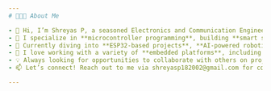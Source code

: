 ```yaml
---
# 👨🏻‍💻 About Me

- 👋 Hi, I’m Shreyas P, a seasoned Electronics and Communication Engineer and Embedded Systems Developer with extensive experience in IoT, Robotics and hardware design.
- 🌟 I specialize in **microcontroller programming**, building **smart systems**, and developing cutting-edge solutions that bridge the gap between hardware and software.
- 🚀 Currently diving into **ESP32-based projects**, **AI-powered robotics**, and **real-time communication** technologies like **UDP**.
- 🔧 I love working with a variety of **embedded platforms**, including **ESP32**, **STM32**, **LPC2148** and **ATSAM4E16C** and integrating innovative peripherals for powerful solutions.
- 💡 Always looking for opportunities to collaborate with others on projects that challenge my creativity and technical skills, particularly in **robotics**, **automation**, and **smart systems**.
- 📫 Let’s connect! Reach out to me via shreyasp182002@gmail.com for collaboration or inquiries.

---
```

